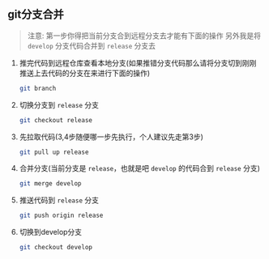 ## git分支合并

> 注意: 第一步你得把当前分支合到远程分支去才能有下面的操作
> 另外我是将 `develop` 分支代码合并到 `release` 分支去
> 

1. 推完代码到远程仓库查看本地分支(如果推错分支代码那么请将分支切到刚刚推送上去代码的分支在来进行下面的操作)

   ```bash
   git branch
   ```

2. 切换分支到 `release` 分支

   ```bash
   git checkout release
   ```

3. 先拉取代码(3,4步随便哪一步先执行，个人建议先走第3步)

   ```bash
   git pull up release
   ```

4. 合并分支(当前分支是 `release`，也就是吧 `develop` 的代码合到 `release` 分支)

   ```bash
   git merge develop
   ```

5. 推送代码到 `release` 分支

   ```bash
   git push origin release
   ```

6. 切换到develop分支

   ```bash
   git checkout develop
   ```

   

